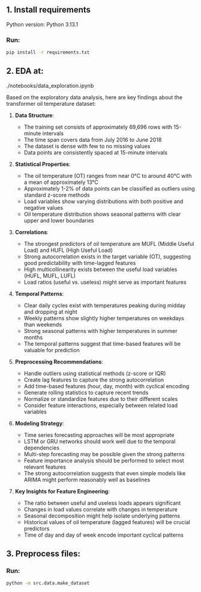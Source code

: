 ## 1. Install requirements

Python version: Python 3.13.1

### Run:

```bash
pip install -r requirements.txt
```

## 2. EDA at:

./notebooks/data_exploration.ipynb

Based on the exploratory data analysis, here are key findings about the transformer oil temperature dataset:

1. **Data Structure**:

   - The training set consists of approximately 69,696 rows with 15-minute intervals
   - The time span covers data from July 2016 to June 2018
   - The dataset is dense with few to no missing values
   - Data points are consistently spaced at 15-minute intervals

2. **Statistical Properties**:

   - The oil temperature (OT) ranges from near 0°C to around 40°C with a mean of approximately 13°C
   - Approximately 1-2% of data points can be classified as outliers using standard z-score methods
   - Load variables show varying distributions with both positive and negative values
   - Oil temperature distribution shows seasonal patterns with clear upper and lower boundaries

3. **Correlations**:

   - The strongest predictors of oil temperature are MUFL (Middle Useful Load) and HUFL (High Useful Load)
   - Strong autocorrelation exists in the target variable (OT), suggesting good predictability with time-lagged features
   - High multicollinearity exists between the useful load variables (HUFL, MUFL, LUFL)
   - Load ratios (useful vs. useless) might serve as important features

4. **Temporal Patterns**:

   - Clear daily cycles exist with temperatures peaking during midday and dropping at night
   - Weekly patterns show slightly higher temperatures on weekdays than weekends
   - Strong seasonal patterns with higher temperatures in summer months
   - The temporal patterns suggest that time-based features will be valuable for prediction

5. **Preprocessing Recommendations**:

   - Handle outliers using statistical methods (z-score or IQR)
   - Create lag features to capture the strong autocorrelation
   - Add time-based features (hour, day, month) with cyclical encoding
   - Generate rolling statistics to capture recent trends
   - Normalize or standardize features due to their different scales
   - Consider feature interactions, especially between related load variables

6. **Modeling Strategy**:

   - Time series forecasting approaches will be most appropriate
   - LSTM or GRU networks should work well due to the temporal dependencies
   - Multi-step forecasting may be possible given the strong patterns
   - Feature importance analysis should be performed to select most relevant features
   - The strong autocorrelation suggests that even simple models like ARIMA might perform reasonably well as baselines

7. **Key Insights for Feature Engineering**:
   - The ratio between useful and useless loads appears significant
   - Changes in load values correlate with changes in temperature
   - Seasonal decomposition might help isolate underlying patterns
   - Historical values of oil temperature (lagged features) will be crucial predictors
   - Time of day and day of week encode important cyclical patterns

## 3. Preprocess files:

### Run:

```bash
python -m src.data.make_dataset
```
